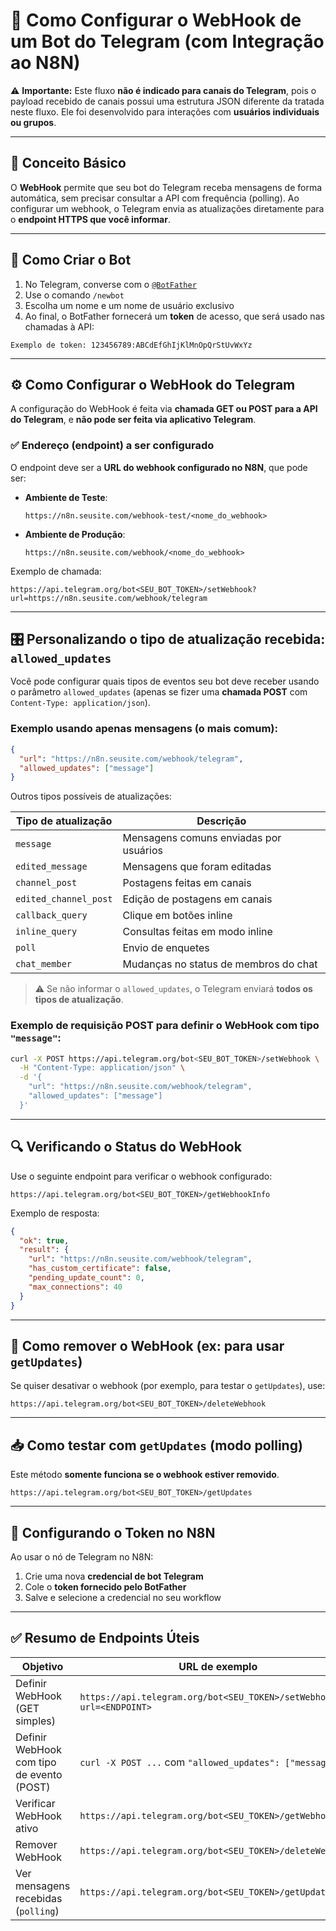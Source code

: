 # 📩 Como Configurar o WebHook de um Bot do Telegram (com Integração ao N8N)

⚠️ **Importante:** Este fluxo **não é indicado para canais do Telegram**, pois o payload recebido de canais possui uma estrutura JSON diferente da tratada neste fluxo. Ele foi desenvolvido para interações com **usuários individuais ou grupos**.

---

## 🧠 Conceito Básico

O **WebHook** permite que seu bot do Telegram receba mensagens de forma automática, sem precisar consultar a API com frequência (polling). Ao configurar um webhook, o Telegram envia as atualizações diretamente para o **endpoint HTTPS que você informar**.

---

## 🤖 Como Criar o Bot

1. No Telegram, converse com o [`@BotFather`](https://t.me/BotFather)
2. Use o comando `/newbot`
3. Escolha um nome e um nome de usuário exclusivo
4. Ao final, o BotFather fornecerá um **token** de acesso, que será usado nas chamadas à API:

```
Exemplo de token: 123456789:ABCdEfGhIjKlMnOpQrStUvWxYz
```

---

## ⚙️ Como Configurar o WebHook do Telegram

A configuração do WebHook é feita via **chamada GET ou POST para a API do Telegram**, e **não pode ser feita via aplicativo Telegram**.

### ✅ Endereço (endpoint) a ser configurado

O endpoint deve ser a **URL do webhook configurado no N8N**, que pode ser:

* **Ambiente de Teste**:

  ```http
  https://n8n.seusite.com/webhook-test/<nome_do_webhook>
  ```

* **Ambiente de Produção**:

  ```http
  https://n8n.seusite.com/webhook/<nome_do_webhook>
  ```

Exemplo de chamada:

```http
https://api.telegram.org/bot<SEU_BOT_TOKEN>/setWebhook?url=https://n8n.seusite.com/webhook/telegram
```

---

## 🎛️ Personalizando o tipo de atualização recebida: `allowed_updates`

Você pode configurar quais tipos de eventos seu bot deve receber usando o parâmetro `allowed_updates` (apenas se fizer uma **chamada POST** com `Content-Type: application/json`).

### Exemplo usando apenas mensagens (o mais comum):

```json
{
  "url": "https://n8n.seusite.com/webhook/telegram",
  "allowed_updates": ["message"]
}
```

Outros tipos possíveis de atualizações:

| Tipo de atualização   | Descrição                              |
| --------------------- | -------------------------------------- |
| `message`             | Mensagens comuns enviadas por usuários |
| `edited_message`      | Mensagens que foram editadas           |
| `channel_post`        | Postagens feitas em canais             |
| `edited_channel_post` | Edição de postagens em canais          |
| `callback_query`      | Clique em botões inline                |
| `inline_query`        | Consultas feitas em modo inline        |
| `poll`                | Envio de enquetes                      |
| `chat_member`         | Mudanças no status de membros do chat  |

> ⚠️ Se não informar o `allowed_updates`, o Telegram enviará **todos os tipos de atualização**.

### Exemplo de requisição POST para definir o WebHook com tipo `"message"`:

```bash
curl -X POST https://api.telegram.org/bot<SEU_BOT_TOKEN>/setWebhook \
  -H "Content-Type: application/json" \
  -d '{
    "url": "https://n8n.seusite.com/webhook/telegram",
    "allowed_updates": ["message"]
  }'
```

---

## 🔍 Verificando o Status do WebHook

Use o seguinte endpoint para verificar o webhook configurado:

```http
https://api.telegram.org/bot<SEU_BOT_TOKEN>/getWebhookInfo
```

Exemplo de resposta:

```json
{
  "ok": true,
  "result": {
    "url": "https://n8n.seusite.com/webhook/telegram",
    "has_custom_certificate": false,
    "pending_update_count": 0,
    "max_connections": 40
  }
}
```

---

## 🧹 Como remover o WebHook (ex: para usar `getUpdates`)

Se quiser desativar o webhook (por exemplo, para testar o `getUpdates`), use:

```http
https://api.telegram.org/bot<SEU_BOT_TOKEN>/deleteWebhook
```

---

## 📥 Como testar com `getUpdates` (modo polling)

Este método **somente funciona se o webhook estiver removido**.

```http
https://api.telegram.org/bot<SEU_BOT_TOKEN>/getUpdates
```

---

## 🔐 Configurando o Token no N8N

Ao usar o nó de Telegram no N8N:

1. Crie uma nova **credencial de bot Telegram**
2. Cole o **token fornecido pelo BotFather**
3. Salve e selecione a credencial no seu workflow

---

## ✅ Resumo de Endpoints Úteis

| Objetivo                                  | URL de exemplo                                                      |
| ----------------------------------------- | ------------------------------------------------------------------- |
| Definir WebHook (GET simples)             | `https://api.telegram.org/bot<SEU_TOKEN>/setWebhook?url=<ENDPOINT>` |
| Definir WebHook com tipo de evento (POST) | `curl -X POST ...` com `"allowed_updates": ["message"]`             |
| Verificar WebHook ativo                   | `https://api.telegram.org/bot<SEU_TOKEN>/getWebhookInfo`            |
| Remover WebHook                           | `https://api.telegram.org/bot<SEU_TOKEN>/deleteWebhook`             |
| Ver mensagens recebidas (`polling`)       | `https://api.telegram.org/bot<SEU_TOKEN>/getUpdates`                |
